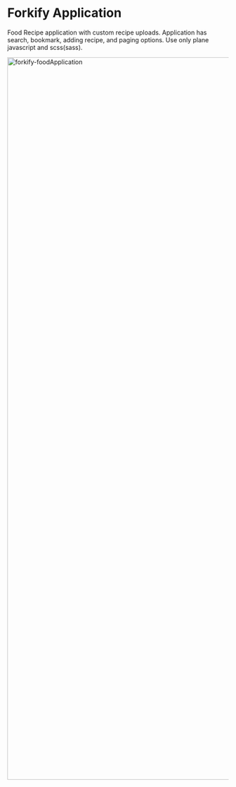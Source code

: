 # Forkify Application

Food Recipe application with custom recipe uploads.
Application has search, bookmark, adding recipe, and paging options.
Use only plane javascript and scss(sass).

<img width="1642" alt="forkify-foodApplication" src="https://user-images.githubusercontent.com/105766075/189563207-6cae524d-3fb4-4316-abe2-96e81f830d68.png">
